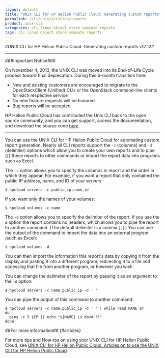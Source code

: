 ```yaml
---
layout: default
title: "UNIX CLI for HP Helion Public Cloud: Generating custom reports"
permalink: /cli/unix/articles/reports
product: unix-cli
categories: cli linux object store compute reports
tags: cli linux object store compute reports
---
```

<!--PUBLISHED-->
#UNIX CLI for HP Helion Public Cloud: Generating custom reports v12.12#

___________________

###Important Notice###

On November 4, 2013, the UNIX CLI was moved into its End-of-Life Cycle process toward final deprecation. During this 6-month transition time:

* New and existing customers are encouraged to migrate to the OpenStackClient (Unified) CLIs or the OpenStack command-line clients for each respective service
* No new feature requests will be honored
* Bug reports will be accepted

HP Helion Public Cloud has contributed the Unix CLI back to the open source community, and you can get support, access the documentation, and download the source code [here](https://github.com/hpcloud/unix_cli).

_________________________________________

You can use the UNIX CLI for HP Helion Public Cloud for automating custom report generation.  Nearly all CLI reports support the `-c` (columns) and `-d` (delimiter) options which allow you to create your own reports and to pipe (`|`) these reports to other commands or import the report data into programs such as Excel.

The `-c` option allows you to specify the columns in report and the order in which they appear.  For example, if you want a report that only contained the public IP address, name, and ID of your servers:

    $ hpcloud servers -c public_ip,name,id


If you want only the names of your volumes:

    $ hpcloud volumes -c name

The `-d` option allows you to specify the delimiter of the report.  If you use the `d` option the report contains no headers, which allows you to pipe the report to another command.  (The default delimiter is a comma [`,`].)  You can use the output of the command to import the data into an external program (such as Excel):

    $ hpcloud volumes -d
    
You can then import the information this report's data by copying it from the display and pasting it into a different program, redirecting it to a file and accessing that file from another program, or however you wish.

You can change the delimeter of the report by passing it as an argument to the `-d` option:

    $ hpcloud servers -c name,public_ip -d ' '

You can pipe the output of this command to another command:

    $ hpcloud servers -c name,public_ip -d ' ' | while read NAME IP
    do
      ping -c 5 $IP || echo "${NAME} is down!!!"
    done


##For more information## {#articles}

For more tips and How-tos on using your UNIX CLI for HP Helion Public Cloud, see [UNIX CLI for HP Helion Public Cloud: Articles on to use the UNIX CLI for HP Helion Public Cloud](/cli/unix/articles/).

